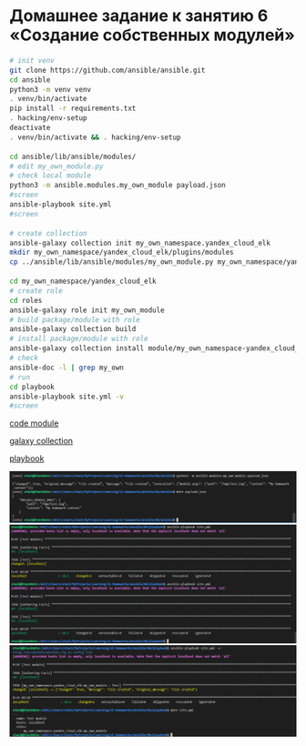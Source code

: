 # Домашнее задание к занятию 6 «Создание собственных модулей»

```bash
# init venv
git clone https://github.com/ansible/ansible.git
cd ansible
python3 -m venv venv
. venv/bin/activate
pip install -r requirements.txt
. hacking/env-setup
deactivate
. venv/bin/activate && . hacking/env-setup

cd ansible/lib/ansible/modules/
# edit my_own_module.py
# check local module
python3 -m ansible.modules.my_own_module payload.json
#screen
ansible-playbook site.yml
#screen

# create collection
ansible-galaxy collection init my_own_namespace.yandex_cloud_elk
mkdir my_own_namespace/yandex_cloud_elk/plugins/modules
cp ../ansible/lib/ansible/modules/my_own_module.py my_own_namespace/yandex_cloud_elk/plugins/modules

cd my_own_namespace/yandex_cloud_elk
# create role
cd roles
ansible-galaxy role init my_own_module
# build package/module with role
ansible-galaxy collection build
# install package/module with role
ansible-galaxy collection install module/my_own_namespace-yandex_cloud_elk-1.0.0.tar.gz
# check
ansible-doc -l | grep my_own
# run
cd playbook
ansible-playbook site.yml -v
#screen

```

[code module](./module/)

[galaxy collection](./my_own_namespace/yandex_cloud_elk/)

[playbook](./playbook/)

![screen](./screen/Screenshot2024-03-10-203001.png)
![screen](./screen/Screenshot2024-03-10-210836.png)
![screen](./screen/Screenshot2024-03-10-221724.png)
